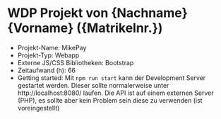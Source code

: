 # WDP Projekt von {Nachname} {Vorname} ({Matrikelnr.})
* Projekt-Name: MikePay
* Projekt-Typ: Webapp
* Externe JS/CSS Bibliotheken: Bootstrap
* Zeitaufwand (h): 66
* Getting started:
  Mit `npm run start` kann der Development Server gestartet werden. Dieser sollte normalerweise
  unter http://localhost:8080/ laufen. Die API ist auf einem externen Server (PHP), es sollte aber
  kein Problem sein diese zu verwenden (ist voreingestellt)
